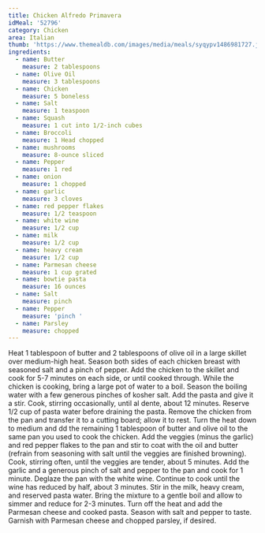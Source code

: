 ```yaml
---
title: Chicken Alfredo Primavera
idMeal: '52796'
category: Chicken
area: Italian
thumb: 'https://www.themealdb.com/images/media/meals/syqypv1486981727.jpg'
ingredients:
  - name: Butter
    measure: 2 tablespoons
  - name: Olive Oil
    measure: 3 tablespoons
  - name: Chicken
    measure: 5 boneless
  - name: Salt
    measure: 1 teaspoon
  - name: Squash
    measure: 1 cut into 1/2-inch cubes
  - name: Broccoli
    measure: 1 Head chopped
  - name: mushrooms
    measure: 8-ounce sliced
  - name: Pepper
    measure: 1 red
  - name: onion
    measure: 1 chopped
  - name: garlic
    measure: 3 cloves
  - name: red pepper flakes
    measure: 1/2 teaspoon
  - name: white wine
    measure: 1/2 cup
  - name: milk
    measure: 1/2 cup
  - name: heavy cream
    measure: 1/2 cup
  - name: Parmesan cheese
    measure: 1 cup grated
  - name: bowtie pasta
    measure: 16 ounces
  - name: Salt
    measure: pinch
  - name: Pepper
    measure: 'pinch '
  - name: Parsley
    measure: chopped
---
```

Heat 1 tablespoon of butter and 2 tablespoons of olive oil in a large skillet over medium-high heat. Season both sides of each chicken breast with seasoned salt and a pinch of pepper. Add the chicken to the skillet and cook for 5-7 minutes on each side, or until cooked through.  While the chicken is cooking, bring a large pot of water to a boil. Season the boiling water with a few generous pinches of kosher salt. Add the pasta and give it a stir. Cook, stirring occasionally, until al dente, about 12 minutes. Reserve 1/2 cup of  pasta water before draining the pasta.  Remove the chicken from the pan and transfer it to a cutting board; allow it to rest. Turn the heat down to medium and dd the remaining 1 tablespoon of butter and olive oil to the same pan you used to cook the chicken. Add the veggies (minus the garlic) and red pepper flakes to the pan and stir to coat with the oil and butter (refrain from seasoning with salt until the veggies are finished browning). Cook, stirring often, until the veggies are tender, about 5 minutes. Add the garlic and a generous pinch of salt and pepper to the pan and cook for 1 minute.  Deglaze the pan with the white wine. Continue to cook until the wine has reduced by half, about 3 minutes. Stir in the milk, heavy cream, and reserved pasta water. Bring the mixture to a gentle boil and allow to simmer and reduce for 2-3 minutes. Turn off the heat and add the Parmesan cheese and cooked pasta. Season with salt and pepper to taste. Garnish with Parmesan cheese and chopped parsley, if desired. 
